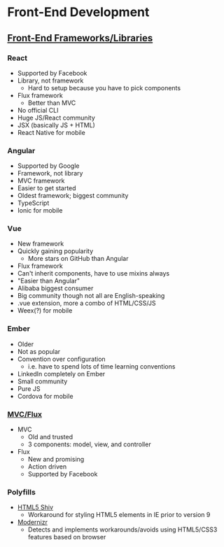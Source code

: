 # Front-End Development

## [Front-End Frameworks/Libraries](http://voidcanvas.com/angular-vs-react-vs-ember-vs-vue-js/)

### React

- Supported by Facebook
- Library, not framework
  - Hard to setup because you have to pick components
- Flux framework
  - Better than MVC
- No official CLI
- Huge JS/React community
- JSX (basically JS + HTML)
- React Native for mobile

### Angular

- Supported by Google
- Framework, not library
- MVC framework
- Easier to get started
- Oldest framework; biggest community
- TypeScript
- Ionic for mobile

### Vue

- New framework
- Quickly gaining popularity
  - More stars on GitHub than Angular
- Flux framework
- Can't inherit components, have to use mixins always
- "Easier than Angular"
- Alibaba biggest consumer
- Big community though not all are English-speaking
- .vue extension, more a combo of HTML/CSS/JS
- Weex(?) for mobile

### Ember

- Older
- Not as popular
- Convention over configuration
  - i.e. have to spend lots of time learning conventions
- LinkedIn completely on Ember
- Small community
- Pure JS
- Cordova for mobile

### [MVC/Flux](http://voidcanvas.com/flux-vs-mvc/)

- MVC
  - Old and trusted
  - 3 components: model, view, and controller
- Flux
  - New and promising
  - Action driven
  - Supported by Facebook



### Polyfills

- [HTML5 Shiv](https://github.com/aFarkas/html5shiv/)
  - Workaround for styling HTML5 elements in IE prior to version 9
- [Modernizr](https://github.com/Modernizr/Modernizr)
  - Detects and implements workarounds/avoids using HTML5/CSS3 features based on browser